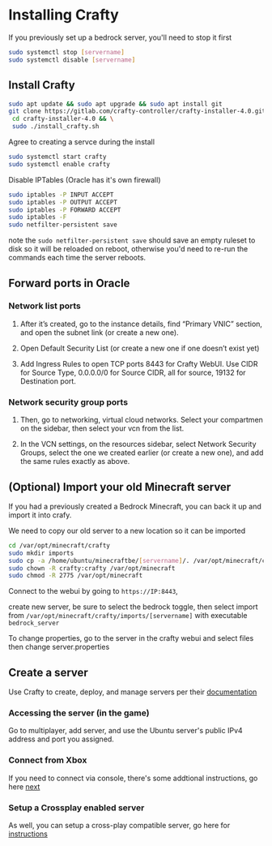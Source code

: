 # Installing Crafty

If you previously set up a bedrock server, you'll need to stop it first 

```bash
sudo systemctl stop [servername]
sudo systemctl disable [servername]
```

## Install Crafty

```bash
sudo apt update && sudo apt upgrade && sudo apt install git
git clone https://gitlab.com/crafty-controller/crafty-installer-4.0.git && \
 cd crafty-installer-4.0 && \
 sudo ./install_crafty.sh
```

Agree to creating a servce during the install

```bash
sudo systemctl start crafty
sudo systemctl enable crafty
```

Disable IPTables (Oracle has it's own firewall)

```bash
sudo iptables -P INPUT ACCEPT
sudo iptables -P OUTPUT ACCEPT
sudo iptables -P FORWARD ACCEPT
sudo iptables -F
sudo netfilter-persistent save
```

note the `sudo netfilter-persistent save` should save an empty ruleset to disk so it will be reloaded on reboot, otherwise you'd need to re-run the commands each time the server reboots.

## Forward ports in Oracle

### Network list ports

1. After it’s created, go to the instance details, find “Primary VNIC” section, and open the subnet link (or create a new one).

2. Open Default Security List (or create a new one if one doesn’t exist yet)

3. Add Ingress Rules to open TCP ports 8443 for Crafty WebUI. Use CIDR for Source Type, 0.0.0.0/0 for Source CIDR, all for source, 19132 for Destination port. 


### Network security group ports

1. Then, go to networking, virtual cloud networks. Select your compartmen on the sidebar, then select your vcn from the list.

2. In the VCN settings, on the resources sidebar, select Network Security Groups, select the one we created earlier (or create a new one), and add the same rules exactly as above.


## (Optional) Import your old Minecraft server

If you had a previously created a Bedrock Minecraft, you can back it up and import it into crafy.

We need to copy our old server to a new location so it can be imported

```bash
cd /var/opt/minecraft/crafty
sudo mkdir imports
sudo cp -a /home/ubuntu/minecraftbe/[servername]/. /var/opt/minecraft/crafty/imports/[servername]
sudo chown -R crafty:crafty /var/opt/minecraft
sudo chmod -R 2775 /var/opt/minecraft
```

Connect to the webui by going to `https://IP:8443`,

 create new server, be sure to select the bedrock toggle, then select import from `/var/opt/minecraft/crafty/imports/[servername]` with executable `bedrock_server`

To change properties, go to the server in the crafty webui and select files then change server.properties

## Create a server

Use Crafty to create, deploy, and manage servers per their [documentation](https://docs.craftycontrol.com/pages/getting-started/access/)

### Accessing the server (in the game)

Go to multiplayer, add server, and use the Ubuntu server's public IPv4 address and port you assigned. 

### Connect from Xbox

If you need to connect via console, there's some addtional instructions, go here [next](Connect_Xbox_to_server.md)

### Setup a Crossplay enabled server

As well, you can setup a cross-play compatible server, go here for [instructions](server_crossplay.md)

